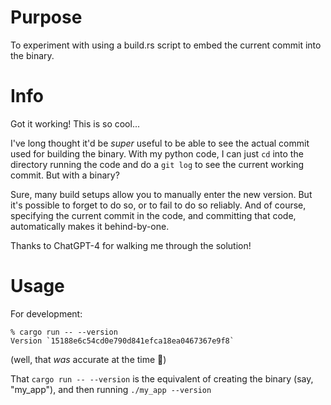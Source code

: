 # Purpose

To experiment with using a build.rs script to embed the current commit into the binary.

# Info

Got it working! This is so cool...

I've long thought it'd be _super_ useful to be able to see the actual commit used for building the binary. With my python code, I can just `cd` into the directory running the code and do a `git log` to see the current working commit. But with a binary?

Sure, many build setups allow you to manually enter the new version. But it's possible to forget to do so, or to fail to do so reliably. And of course, specifying the current commit in the code, and committing that code, automatically makes it behind-by-one.

Thanks to ChatGPT-4 for walking me through the solution!

# Usage

For development: 

```
% cargo run -- --version 
Version `15188e6c54cd0e790d841efca18ea0467367e9f8`
```

(well, that _was_ accurate at the time 🙂)

That `cargo run -- --version` is the equivalent of creating the binary (say, "my_app"), and then running `./my_app --version`

